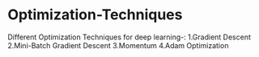 # Optimization-Techniques
Different Optimization Techniques for deep learning-:
1.Gradient Descent
2.Mini-Batch Gradient Descent
3.Momentum
4.Adam Optimization 
